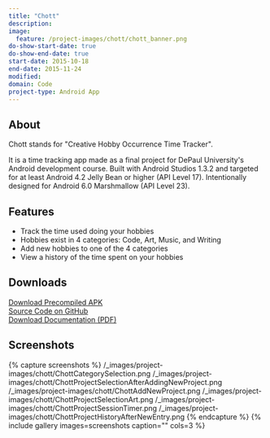 ```yaml
---
title: "Chott"
description:
image:
  feature: /project-images/chott/chott_banner.png
do-show-start-date: true
do-show-end-date: true
start-date: 2015-10-18
end-date: 2015-11-24
modified:
domain: Code
project-type: Android App
---
```


## About

Chott stands for "Creative Hobby Occurrence Time Tracker".

It is a time tracking app made as a final project for DePaul University's Android development course. Built with Android Studios 1.3.2 and targeted for at least Android 4.2 Jelly Bean or higher (API Level 17). Intentionally designed for Android 6.0 Marshmallow (API Level 23).

## Features

 - Track the time used doing your hobbies
 - Hobbies exist in 4 categories: Code, Art, Music, and Writing
 - Add new hobbies to one of the 4 categories
 - View a history of the time spent on your hobbies

## Downloads

 <div markdown="0">
    <a href="https://github.com/JISyed/CHOTT-Android-App/releases" class="btn">
        <i class="fa fa-lg fa-android" aria-hidden="true"></i> Download Precompiled APK
    </a>
 </div>

 <div markdown="0">
    <a href="https://github.com/JISyed/CHOTT-Android-App" class="btn">
        <i class="fa fa-lg fa-github" aria-hidden="true"></i> Source Code on GitHub
    </a>
 </div>

 <div markdown="0">
     <a href="https://github.com/JISyed/CHOTT-Android-App/raw/master/ChottDocumentation.pdf" class="btn">
        <i class="fa fa-lg fa-file-pdf-o" aria-hidden="true"></i> Download Documentation (PDF)
     </a>
 </div>


## Screenshots

 {% capture screenshots %}
 	/_images/project-images/chott/ChottCategorySelection.png
 	/_images/project-images/chott/ChottProjectSelectionAfterAddingNewProject.png
 	/_images/project-images/chott/ChottAddNewProject.png
    /_images/project-images/chott/ChottProjectSelectionArt.png
    /_images/project-images/chott/ChottProjectSessionTimer.png
    /_images/project-images/chott/ChottProjectHistoryAfterNewEntry.png
 {% endcapture %}
 {% include gallery images=screenshots caption="" cols=3 %}

